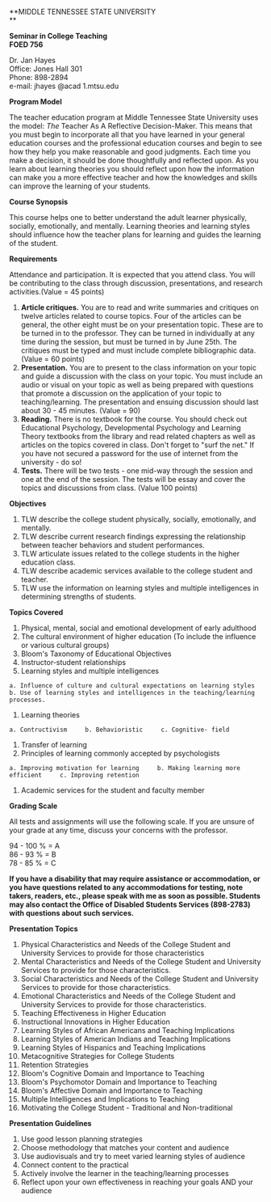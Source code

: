 **MIDDLE TENNESSEE STATE UNIVERSITY  
**

**Seminar in College Teaching  
FOED 756**

Dr. Jan Hayes  
Office: Jones Hall 301  
Phone: 898-2894  
e-mail: jhayes @acad 1.mtsu.edu  

**Program Model**

The teacher education program at Middle Tennessee State University uses the
model: _The_ Teacher As A Reflective Decision-Maker. This means that you must
begin to incorporate all that you have learned in your general education
courses and the professional education courses and begin to see how they help
you make reasonable and good judgments. Each time you make a decision, it
should be done thoughtfully and reflected upon. As you learn about learning
theories you should reflect upon how the information can make you a more
effective teacher and how the knowledges and skills can improve the learning
of your students.

**Course Synopsis**

This course helps one to better understand the adult learner physically,
socially, emotionally, and mentally. Learning theories and learning styles
should influence how the teacher plans for learning and guides the learning of
the student.

**Requirements**

Attendance and participation. It is expected that you attend class. You will
be contributing to the class through discussion, presentations, and research
activities.(Value = 45 points)

  1. **Article critiques.** You are to read and write summaries and critiques on twelve articles related to course topics. Four of the articles can be general, the other eight must be on your presentation topic. These are to be turned in to the professor. They can be turned in individually at any time during the session, but must be turned in by June 25th. The critiques must be typed and must include complete bibliographic data. (Value = 60 points)
  2. **Presentation.** You are to present to the class information on your topic and guide a discussion with the class on your topic. You must include an audio or visual on your topic as well as being prepared with questions that promote a discussion on the application of your topic to teaching/learning. The presentation and ensuing discussion should last about 30 - 45 minutes. (Value = 90)
  3. **Reading.** There is no textbook for the course. You should check out Educational Psychology, Developmental Psychology and Learning Theory textbooks from the library and read related chapters as well as articles on the topics covered in class. Don't forget to "surf the net." If you have not secured a password for the use of internet from the university - do so!
  4. **Tests.** There will be two tests - one mid-way through the session and one at the end of the session. The tests will be essay and cover the topics and discussions from class. (Value 100 points) 

**Objectives**

  1. TLW describe the college student physically, socially, emotionally, and mentally.
  2. TLW describe current research findings expressing the relationship between teacher behaviors and student performances.
  3. TLW articulate issues related to the college students in the higher education class.
  4. TLW describe academic services available to the college student and teacher.
  5. TLW use the information on learning styles and multiple intelligences in determining strengths of students. 

**Topics Covered**

  1. Physical, mental, social and emotional development of early adulthood
  2. The cultural environment of higher education (To include the influence or various cultural groups)
  3. Bloom's Taxonomy of Educational Objectives
  4. Instructor-student relationships
  5. Learning styles and multiple intelligences 

    a. Influence of culture and cultural expectations on learning styles     b. Use of learning styles and intelligences in the teaching/learning processes.

  1. Learning theories 

    a. Contructivism     b. Behavioristic     c. Cognitive- field

  1. Transfer of learning
  2. Principles of learning commonly accepted by psychologists 

    a. Improving motivation for learning     b. Making learning more efficient     c. Improving retention

  1. Academic services for the student and faculty member 

**Grading Scale**

All tests and assignments will use the following scale. If you are unsure of
your grade at any time, discuss your concerns with the professor.

94 - 100 % = A  
86 - 93 % = B  
78 - 85 % = C  

**If you have a disability that may require assistance or accommodation, or
you have questions related to any accommodations for testing, note takers,
readers, etc., please speak with me as soon as possible. Students may also
contact the Office of Disabled Students Services (898-2783) with questions
about such services.**

**Presentation Topics**

  1. Physical Characteristics and Needs of the College Student and University Services to provide for those characteristics
  2. Mental Characteristics and Needs of the College Student and University Services to provide for those characteristics.
  3. Social Characteristics and Needs of the College Student and University Services to provide for those characteristics.
  4. Emotional Characteristics and Needs of the College Student and University Services to provide for those characteristics.
  5. Teaching Effectiveness in Higher Education
  6. Instructional Innovations in Higher Education
  7. Learning Styles of African Americans and Teaching Implications
  8. Learning Styles of American Indians and Teaching Implications
  9. Learning Styles of Hispanics and Teaching Implications
  10. Metacognitive Strategies for College Students
  11. Retention Strategies
  12. Bloom's Cognitive Domain and Importance to Teaching
  13. Bloom's Psychomotor Domain and Importance to Teaching
  14. Bloom's Affective Domain and Importance to Teaching
  15. Multiple Intelligences and Implications to Teaching
  16. Motivating the College Student - Traditional and Non-traditional 

**Presentation Guidelines**

  1. Use good lesson planning strategies
  2. Choose methodology that matches your content and audience
  3. Use audiovisuals and try to meet varied learning styles of audience
  4. Connect content to the practical
  5. Actively involve the learner in the teaching/learning processes
  6. Reflect upon your own effectiveness in reaching your goals AND your audience











  

